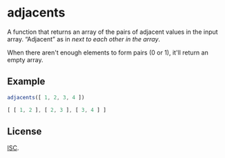 # adjacents

A function that returns an array of the pairs of adjacent values in the input
array.  “Adjacent” as in *next to each other in the array*.

When there aren't enough elements to form pairs (0 or 1), it'll return an empty
array.

## Example

<!-- !test program
sed '1 i var adjacents = require("./index.js");console.log(
$ a )' | node | head -c -1 -->

<!-- !test in example -->

```js
adjacents([ 1, 2, 3, 4 ])
```

<!-- !test out example -->

```js
[ [ 1, 2 ], [ 2, 3 ], [ 3, 4 ] ]
```

## License

[ISC](https://en.wikipedia.org/wiki/ISC_license).
